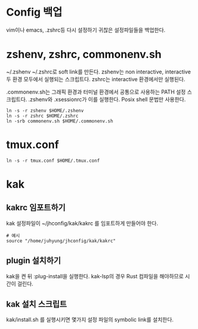 # Config 백업

vim이나 emacs, .zshrc등 다시 설정하기 귀찮은 설정파일들을 백업한다.

# zshenv, zshrc, commonenv.sh

~/.zshenv ~/.zshrc로 soft link를 만든다. zshenv는 non interactive,
interactive 두 환경 모두에서 실행되는 스크립트다. zshrc는 interactive
환경에서만 실행된다.

.commonenv.sh는 그래픽 환경과 터미널 환경에서 공통으로 사용하는 PATH
설정 스크립트다. .zshenv와 .xsessionrc가 이를 실행한다. Posix shell
문법만 사용한다.

```
ln -s -r zshenv $HOME/.zshenv
ln -s -r zshrc $HOME/.zshrc
ln -srb commonenv.sh $HOME/.commonenv.sh
```

# tmux.conf

```
ln -s -r tmux.conf $HOME/.tmux.conf
```

# kak

## kakrc 임포트하기

kak 설정파일이 ~/jhconfig/kak/kakrc 를 임포트하게 만들어야 한다.

```
# 예시
source "/home/juhyung/jhconfig/kak/kakrc"
```

## plugin 설치하기

kak을 켠 뒤 :plug-install을 실행한다.
kak-lsp의 경우 Rust 컴파일을 해야하므로 시간이 걸린다.

## kak 설치 스크립트

kak/install.sh 를 실행시키면 몇가지 설정 파일의 symbolic link를 설치한다.

